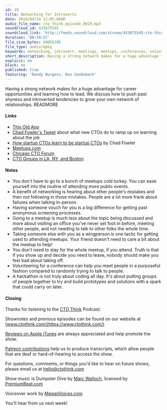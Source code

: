 ```yaml
---
id: 19
title: Networking for Introverts
date: 2018/04/24 12:05:00AM
audio_file_name: cto_think_episode_0019.mp3
soundcloud_id: 433675545
soundcloud_link: 'http://feeds.soundcloud.com/stream/433675545-cto-think-episode-19-networking-for-introverts.mp3'
duration: '00:59:57'
file_size_bytes: 69056106
file_type: audio/mpeg
keywords: networking, introvert, meetings, meetups, conferences, volunteering, hackathons, face-to-face, extroverts, lead generation
short_description: Having a strong network makes for a huge advantage for career opportunities and learning how to lead. We discuss how to push past shyness and introverted tendencies to grow your own network of relationships.
explicit: no
block: no
published: true
featuring: 'Randy Burgess, Don VanDemark'
---
```

Having a strong network makes for a huge advantage for career opportunities and learning how to lead. We discuss how to push past shyness and introverted tendencies to grow your own network of relationships.
READMORE

#### Links

* [This Old App](https://thisoldapp.online)
* [Chad Fowler's Tweet](https://twitter.com/chadfowler/status/982273942785163264) about what new CTOs do to ramp up on learning about the job
* [How startup CTOs learn to be startup CTOs](https://blog.usejournal.com/how-startup-ctos-learn-to-be-startup-ctos-9f6ab3683db0) by Chad Fowler
* [Meetups.com](https://www.meetup.com)
* [Chicago CTO Forum](http://www.chicagoctoforum.com/)
* [CTO Groups in LA, NY, and Boston](http://www.chicagoctoforum.com/locations)

#### Notes

* You don't have to go to a bunch of meetups cold turkey. You can ease yourself into the routine of attending more public events.
* A benefit of networking is hearing about other people's mistakes and then not following in those mistakes. People are a lot more frank about failures when talking in-person.
* Having someone vouch for you is a big difference for getting past anonymous screening processes.
* Going to a meetup is much less about the topic being discussed and more about visiting an office you've never set foot in before, meeting other people, and not needing to talk to other folks the whole time.
* Taking someone else with you as a wingperson is one tactic for getting used to attending meetups. Your friend doesn't need to care a bit about the meetup to help!
* You don't need to stay for the whole meetup, if you attend. Truth is that if you show up and decide you need to leave, nobody should make you feel bad about taking off.
* Volunteering for a conference can help you meet people in a purposeful fashion compared to randomly trying to talk to people.
* A hackathon is not truly about coding all day. It's about putting groups of people together to try and build prototypes and solutions with a spark that could carry on later.

#### Closing

Thanks for listening to the [CTO Think](https://www.ctothink.com) Podcast.  

Shownotes and previous episodes can be found on our website at [www.ctothink.com](https://www.ctothink.com/)  

[Reviews on Apple iTunes](https://itunes.apple.com/us/podcast/cto-think/id1331281544) are always appreciated and help promote the show.  

[Patreon contributions](https://www.patreon.com/ctothink) help us to produce transcripts, which allow people that are deaf or hard-of-hearing to access the show.  

For questions, comments, or things you'd like to hear on future shows, please email us at [hello@ctothink.com](mailto:hello@ctothink.com)  

Show music is Dumpster Dive by [Marc Walloch](http://marcwalloch.com/), licensed by [PremiumBeat.com](https://www.premiumbeat.com)  

Voiceover work by [MeganVoices.com](http://www.meganvoices.com)  

You'll hear from us next week!  
